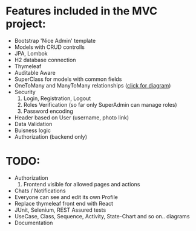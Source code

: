 # Features included in the MVC project:
  - Bootstrap 'Nice Admin' template
  - Models with CRUD controlls
  - JPA, Lombok
  - H2 database connection
  - Thymeleaf
  - Auditable Aware
  - SuperClass for models with common fields
  - OneToMany and ManyToMany relationships ([click for diagram](https://github.com/Petar-I-Ivanov/rent-a-car/blob/main/diagrams/ERDiagram.jpg))
  - Security
    1. Login, Registration, Logout
    2. Roles Verification (so far only SuperAdmin can manage roles)
    3. Password encoding
  - Header based on User (username, photo link)
  - Data Validation
  - Buisness logic
  - Authorization (backend only)

# TODO:
  - Authorization
  	  1. Frontend visible for allowed pages and actions
  - Chats / Notifications
  - Everyone can see and edit its own Profile
  - Replace thymeleaf front end with React
  - JUnit, Selenium, REST Assured tests
  - UseCase, Class, Sequence, Activity, State-Chart and so on.. diagrams
  - Documentation
